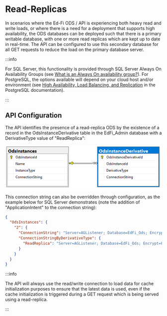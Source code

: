 # Read-Replicas

In scenarios where the Ed-Fi ODS / API is experiencing both heavy read and write
loads, or where there is a need for a deployment that supports high
availability, the ODS databases can be deployed such that there is a primary
writable database, with one or more read replicas which are kept up to date in
real-time. The API can be configured to use this secondary database for all GET
requests to reduce the load on the primary database server.

:::info

For SQL Server, this functionality is provided through SQL Server Always On
Availability Groups (see [What is an Always On availability
group?](https://learn.microsoft.com/en-us/sql/database-engine/availability-groups/windows/overview-of-always-on-availability-groups-sql-server)).
For PostgreSQL, the options available will depend on your cloud host and/or
environment (see [High Availability, Load Balancing, and
Replication](https://www.postgresql.org/docs/current/high-availability.html) in
the PostgreSQL documentation).

:::

## API Configuration

The API identifies the presence of a read-replica ODS by the existence of a
record in the OdsInstanceDerivative table in the EdFi\_Admin database with a
DerivativeType value of "ReadReplica":

![API Read-Replica Configuration](../../img/image-2023-8-4_14-23-55.png)

This connection string can also be overridden through configuration, as the
example below for SQL Server demonstrates (note the addition of
"ApplicationIntent" to the connection string):

```json
{
  "OdsInstances": {
    "2": {
      "ConnectionString": "Server=AGListener; Database=EdFi_Ods; Encrypt=False; Trusted_Connection=True; Application Name=EdFi.Ods.WebApi;",
      "ConnectionStringByDerivativeType": {
        "ReadReplica": "Server=AGListener; Database=EdFi_Ods; Encrypt=False; Trusted_Connection=True; Application Name=EdFi.Ods.WebApi; ApplicationIntent=ReadOnly"
      }
    }
  }
}
```

:::info

The API will always use the read/write connection to load data for cache
initialization purposes to ensure that the latest data is used, even if the
cache initialization is triggered during a GET request which is being served
using a read-replica.

:::
